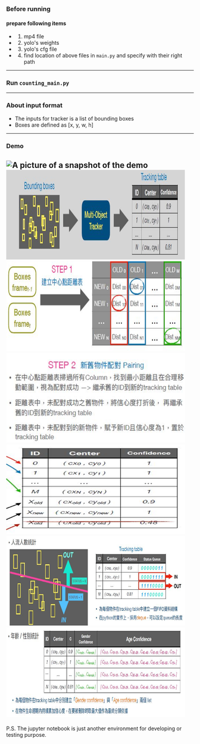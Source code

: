 ### Before running
#### prepare following items
* 1. mp4 file
* 2. yolo's weights
* 3. yolo's cfg file
* 4. find location of above files in `main.py` and specify with their right path
---
### Run `counting_main.py`
---
### About input format
* The inputs for tracker is a list of bounding boxes
* Boxes are defined as [x, y, w, h]
---
### Demo
![A picture of a snapshot of the demo](https://i.imgur.com/cldZbR7.jpg)
<img src="https://github.com/erichsiao1106/MOT_peoplecounting/blob/main/t1.JPG" width="480" height="240" /><br>
<img src="https://github.com/erichsiao1106/MOT_peoplecounting/blob/main/t2.JPG" width="480" height="240" /><br>
<img src="https://github.com/erichsiao1106/MOT_peoplecounting/blob/main/t3.JPG" width="480" height="240" /><br>
<img src="https://github.com/erichsiao1106/MOT_peoplecounting/blob/main/t4.JPG" width="480" height="240" /><br>
<img src="https://github.com/erichsiao1106/MOT_peoplecounting/blob/main/t5.JPG" width="480" height="240" /><br>
<img src="https://github.com/erichsiao1106/MOT_peoplecounting/blob/main/t6.JPG" width="480" height="240" /><br>
---
P.S. The jupyter notebook is just another environment for developing or testing purpose.
